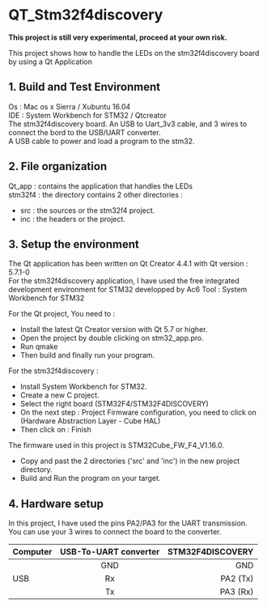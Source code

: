 # QT_Stm32f4discovery

**This project is still very experimental, proceed at your own risk.**  

This project shows how to handle the LEDs on the stm32f4discovery board by using a Qt Application

## 1. Build and Test Environment
Os : Mac os x Sierra / Xubuntu 16.04  
IDE : System Workbench for STM32 / Qtcreator  
The stm32f4discovery board.
An USB to Uart_3v3 cable, and 3 wires to connect the bord to the USB/UART converter.  
A USB cable to power and load a program to the stm32.

## 2. File organization
Qt_app : contains the application that handles the LEDs  
stm32f4 : the directory contains 2 other directories :
- src : the sources or the stm32f4 project.
- inc : the headers or the project.

## 3. Setup the environment
The Qt application has been written on Qt Creator 4.4.1 with Qt version : 5.7.1-0  
For the stm32f4discovery application, I have used the free integrated development environment for STM32 developped by Ac6 Tool : System Workbench for STM32

For the Qt project, You need to :
- Install the latest Qt Creator version with Qt 5.7 or higher.  
- Open the project by double clicking on stm32_app.pro.
- Run qmake
- Then build and finally run your program.  

For the stm32f4discovery :
- Install System Workbench for STM32.
- Create a new C project.
- Select the right board (STM32F4/STM32F4DISCOVERY)
- On the next step : Project Firmware configuration, you need to click on (Hardware Abstraction Layer - Cube HAL)
- Then click on : Finish

The firmware used in this project is STM32Cube_FW_F4_V1.16.0.

- Copy and past the 2 directories ('src' and 'inc') in the new project directory.
- Build and Run the program on your target.

## 4. Hardware setup
In this project, I have used the pins PA2/PA3 for the UART transmission.  
You can use your 3 wires to connect the board to the converter.

| Computer | USB-To-UART converter| STM32F4DISCOVERY  |
| :------- |:-------------:| -----------------:|
|          | GND | GND               |
| USB      | Rx      | PA2 (Tx)               |
|          | Tx      | PA3 (Rx)               |
